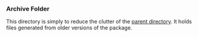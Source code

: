 ### Archive Folder

This directory is simply to reduce the clutter of the
[parent directory](../). It holds files generated from older versions
of the package.
